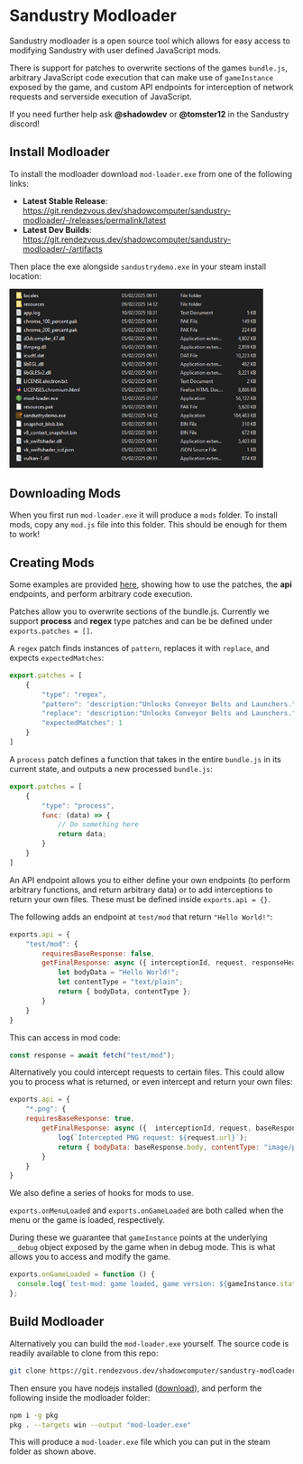 # Sandustry Modloader

Sandustry modloader is a open source tool which allows for easy access to modifying Sandustry with user defined JavaScript mods.

There is support for patches to overwrite sections of the games `bundle.js`, arbitrary JavaScript code execution that can make use of `gameInstance` exposed by the game, and custom API endpoints for interception of network requests and serverside execution of JavaScript.

If you need further help ask **@shadowdev** or **@tomster12** in the Sandustry discord!

## Install Modloader

To install the modloader download `mod-loader.exe` from one of the following links:

- **Latest Stable Release**: https://git.rendezvous.dev/shadowcomputer/sandustry-modloader/-/releases/permalink/latest
- **Latest Dev Builds**: https://git.rendezvous.dev/shadowcomputer/sandustry-modloader/-/artifacts

Then place the exe alongside `sandustrydemo.exe` in your steam install location:

<img src="site/modloader-location.png" alt="drawing" width="450"/>

## Downloading Mods

When you first run `mod-loader.exe` it will produce a `mods` folder.
To install mods, copy any `mod.js` file into this folder.
This should be enough for them to work!

## Creating Mods

Some examples are provided [here](https://git.rendezvous.dev/shadowcomputer/sandustry-modloader/-/tree/main/examples?ref_type=heads), showing how to use the patches, the **api** endpoints, and perform arbitrary code execution.

Patches allow you to overwrite sections of the bundle.js. Currently we support **process** and **regex** type patches and can be be defined under `exports.patches = []`.

A `regex` patch finds instances of `pattern`, replaces it with `replace`, and expects `expectedMatches`:

```js
export.patches = [
    {
        "type": "regex",
        "pattern": 'description:"Unlocks Conveyor Belts and Launchers.",cost:50',
        "replace": 'description:"Unlocks Conveyor Belts and Launchers.",cost:1',
        "expectedMatches": 1
    }
]
```

A `process` patch defines a function that takes in the entire `bundle.js` in its current state, and outputs a new processed `bundle.js`:

```js
export.patches = [
    {
        "type": "process",
        func: (data) => {
            // Do something here
            return data;
        }
    }
]
```

An API endpoint allows you to either define your own endpoints (to perform arbitrary functions, and return arbitrary data) or to add interceptions to return your own files. These must be defined inside `exports.api = {}`.

The following adds an endpoint at `test/mod` that return `"Hello World!"`:

```js
exports.api = {
    "test/mod": {
        requiresBaseResponse: false,
        getFinalResponse: async ({ interceptionId, request, responseHeaders, response,resourceType }) => {
            let bodyData = "Hello World!";
            let contentType = "text/plain";
            return { bodyData, contentType };
        }
    }
}
```

This can access in mod code:

```js
const response = await fetch("test/mod");
```

Alternatively you could intercept requests to certain files. This could allow you to process what is returned, or even intercept and return your own files:

```js
exports.api = {
    "*.png": {
    requiresBaseResponse: true,
        getFinalResponse: async ({  interceptionId, request, baseResponse, responseHeaders, resourceType }) => {
            log(`Intercepted PNG request: ${request.url}`);
            return { bodyData: baseResponse.body, contentType: "image/png" };
        }
    }
}
```

We also define a series of hooks for mods to use.

`exports.onMenuLoaded` and `exports.onGameLoaded` are both called when the menu or the game is loaded, respectively.

During these we guarantee that `gameInstance` points at the underlying `__debug` object exposed by the game when in debug mode. This is what allows you to access and modify the game.

```js
exports.onGameLoaded = function () {
  console.log(`test-mod: game loaded, game version: ${gameInstance.state.store.version}`);
};
```

## Build Modloader

Alternatively you can build the `mod-loader.exe` yourself. The source code is readily available to clone from this repo:

```bash
git clone https://git.rendezvous.dev/shadowcomputer/sandustry-modloader.git
```

Then ensure you have nodejs installed ([download](https://nodejs.org/en/download)), and perform the following inside the modloader folder:

```bash
npm i -g pkg
pkg . --targets win --output "mod-loader.exe"
```

This will produce a `mod-loader.exe` file which you can put in the steam folder as shown above.
